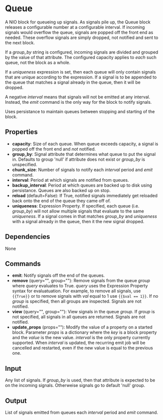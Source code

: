 Queue
===========

A NIO block for queueing up signals. As signals pile up, the Queue block releases a configurable number at a configurable interval. If incoming signals would overflow the queue, signals are popped off the front end as needed. These overflow signals are simply dropped, not notified and sent to the next block.

If a *group_by* string is configured, incoming signals are divided and grouped by the value of that attribute. The configured capacity applies to *each* such queue, not the block as a whole.

If a *uniqueness* expression is set, then each queue will only contain signals that are unique according to the expression. If a signal is to be appended to the queue that matches a signal already in the queue, then it will be dropped.

A negative *interval* means that signals will not be emitted at any interval. Instead, the *emit* command is the only way for the block to notify signals.

Uses persistance to maintain queues between stopping and starting of the block.

Properties
--------------

-   **capacity**: Size of each queue. When queue exceeds capacity, a signal is popped off the front end and *not* notified.
-   **group_by**: Signal attribute that determines what queue to put the signal in. Defaults to group 'null' if attribute does not exist or *group_by* is unspecified.
-   **chunk_size**: Number of signals to notify each *interval* period and *emit* command.
-   **interval**: Period at which signals are notified from queues.
-   **backup_interval**: Period at which queues are backed up to disk using persistance. Queues are also backed up on stop.
-   **reload** (default=False): If True, notified signals immediately get reloaded back onto the end of the queue they came off of.
-   **uniqueness**: Expression Property. If specified, each queue (i.e. *group_by*) will not allow multiple signals that evaluate to the same *uniqueness*. If a signal comes in that matches *group_by* and *uniqueness* with a signal already in the queue, then it the new signal dropped.

Dependencies
----------------
None

Commands
----------------

-   **emit**: Notify signals off the end of the queues.
-   **remove** (query="", group=""): Remove signals from the queue *group* where *query* evaluates to True. *query* uses the Expression Property syntax for evaluatuation. For example, to remove all signals, use `{{True}}` or to remove signals with *val* equal to 1 use `{{$val == 1}}`. If no *group* is specified, then all groups are inspected. Signals are not notified.
-   **view** (query="", group=""): View signals in the queue *group*. If *group* is not specified, all signals in all queues are returned. Signals are not notified.
-   **update_props** (props=""): Modify the value of a property on a started block. Parameter *props* is a dictionary where the *key* is a block property and the *value* is the new value. *interval* is the only property currently supported. When *interval* is updated, the recurring emit job will be cancelled and restarted, even if the new value is equal to the previous one.

Input
-------
Any list of signals. If *group_by* is used, then that attribute is expected to be on the incoming signals. Otherweise signals go to default 'null' group.

Output
---------
List of signals emitted from queues each *interval* period and *emit* command.
